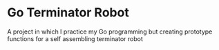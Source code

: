 # Go Terminator Robot
 A project in which I practice my Go programming but creating prototype functions for a self assembling terminator robot
